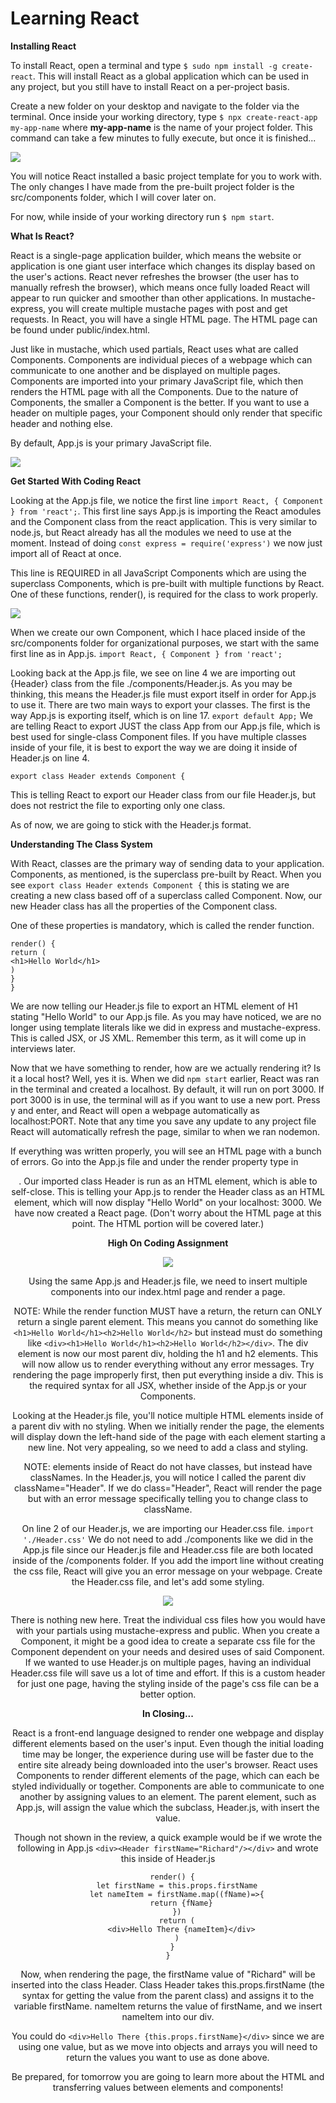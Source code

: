<h1>Learning React</h1>

**Installing React**

To install React, open a terminal and type ```$ sudo npm install -g create-react```. This will install React as a global application which can be used in any project, but you still have to install React on a per-project basis. 

Create a new folder on your desktop and navigate to the folder via the terminal. Once inside your working directory, type ```$ npx create-react-app my-app-name``` where **my-app-name** is the name of your project folder. This command can take a few minutes to fully execute, but once it is finished...

<img src="default.png"/> 

You will notice React installed a basic project template for you to work with. The only changes I have made from the pre-built project folder is the src/components folder, which I will cover later on. 

For now, while inside of your working directory run ```$ npm start```.

**What Is React?** 

React is a single-page application builder, which means the website or application is one giant user interface which changes its display based on the user's actions. React never refreshes the browser (the user has to manually refresh the browser), which means once fully loaded React will appear to run quicker and smoother than other applications. In mustache-express, you will create multiple mustache pages with post and get requests. In React, you will have a single HTML page. The HTML page can be found under public/index.html. 

Just like in mustache, which used partials, React uses what are called Components. Components are individual pieces of a webpage which can communicate to one another and be displayed on multiple pages. Components are imported into your primary JavaScript file, which then renders the HTML page with all the Components. Due to the nature of Components, the smaller a Component is the better. If you want to use a header on multiple pages, your Component should only render that specific header and nothing else. 

By default, App.js is your primary JavaScript file. 

<img src="appjs.png"/>

**Get Started With Coding React**

Looking at the App.js file, we notice the first line ```import React, { Component } from 'react';```. This first line says App.js is importing the React amodules and the Component class from the react application. This is very similar to node.js, but React already has all the modules we need to use at the moment. Instead of doing ```const express = require('express')``` we now just import all of React at once. 

This line is REQUIRED in all JavaScript Components which are using the superclass Components, which is pre-built with multiple functions by React. One of these functions, render(), is required for the class to work properly. 

<img src="headerjs.png"/>

When we create our own Component, which I hace placed inside of the src/components folder for organizational purposes, we start with the same first line as in App.js. ```import React, { Component } from 'react';``` 

Looking back at the App.js file, we see on line 4 we are importing out {Header} class from the file ./components/Header.js. As you may be thinking, this means the Header.js file must export itself in order for App.js to use it. There are two main ways to export your classes. The first is the way App.js is exporting itself, which is on line 17. 
```export default App;``` 
We are telling React to export JUST the class App from our App.js file, which is best used for single-class Component files. If you have multiple classes inside of your file, it is best to export the way we are doing it inside of Header.js on line 4.

```export class Header extends Component {``` 

This is telling React to export our Header class from our file Header.js, but does not restrict the file to exporting only one class. 

As of now, we are going to stick with the Header.js format. 

**Understanding The Class System** 

With React, classes are the primary way of sending data to your application. Components, as mentioned, is the superclass pre-built by React. When you see ```export class Header extends Component {``` this is stating we are creating a new class based off of a superclass called Component. Now, our new Header class has all the properties of the Component class. 

One of these properties is mandatory, which is called the render function.

```export class Header extends Component { 
render() {
return (
<h1>Hello World</h1>
)
}
} 
``` 
We are now telling our Header.js file to export an HTML element of H1 stating "Hello World" to our App.js file. As you may have noticed, we are no longer using template literals like we did in express and mustache-express. This is called JSX, or JS XML. Remember this term, as it will come up in interviews later.

Now that we have something to render, how are we actually rendering it? Is it a local host? Well, yes it is. When we did ```npm start``` earlier, React was ran in the terminal and created a localhost. By default, it will run on port 3000. If port 3000 is in use, the terminal will as if you want to use a new port. Press y and enter, and React will open a webpage automatically as localhost:PORT. Note that any time you save any update to any project file React will automatically refresh the page, similar to when we ran nodemon.

If everything was written properly, you will see an HTML page with a bunch of errors. Go into the App.js file and under the render property type in <Header/>. Our imported class Header is run as an HTML element, which is able to self-close. This is telling your App.js to render the Header class as an HTML element, which will now display "Hello World" on your localhost: 3000. We have now created a React page. (Don't worry about the HTML page at this point. The HTML portion will be covered later.)

**High On Coding Assignment** 

<img src="highoncoding.png"/> 

Using the same App.js and Header.js file, we need to insert multiple components into our index.html page and render a page. 

NOTE: While the render function MUST have a return, the return can ONLY return a single parent element. This means you cannot do something like 
```<h1>Hello World</h1><h2>Hello World</h2>``` 
but instead must do something like 
```<div><h1>Hello World</h1><h2>Hello World</h2></div>```. The div element is now our most parent div, holding the h1 and h2 elements. This will now allow us to render everything without any error messages. Try rendering the page improperly first, then put everything inside a div. This is the required syntax for all JSX, whether inside of the App.js or your Components. 

Looking at the Header.js file, you'll notice multiple HTML elements inside of a parent div with no styling. When we initially render the page, the elements will display down the left-hand side of the page with each element starting a new line. Not very appealing, so we need to add a class and styling. 

NOTE: elements inside of React do not have classes, but instead have classNames. In the Header.js, you will notice I called the parent div className="Header". If we do class="Header", React will render the page but with an error message specifically telling you to change class to className. 

On line 2 of our Header.js, we are importing our Header.css file. ```import './Header.css'``` 
We do not need to add ./components like we did in the App.js file since our Header.js file and Header.css file are both located inside of the /components folder. If you add the import line without creating the css file, React will give you an error message on your webpage. Create the Header.css file, and let's add some styling.

<img src="headercss.png"/>

There is nothing new here. Treat the individual css files how you would have with your partials using mustache-express and public. When you create a Component, it might be a good idea to create a separate css file for the Component dependent on your needs and desired uses of said Component. If we wanted to use Header.js on multiple pages, having an individual Header.css file will save us a lot of time and effort. If this is a custom header for just one page, having the styling inside of the page's css file can be a better option.

**In Closing...**

React is a front-end language designed to render one webpage and display different elements based on the user's input. Even though the initial loading time may be longer, the experience during use will be faster due to the entire site already being downloaded into the user's browser. React uses Components to render different elements of the page, which can each be styled individually or together. Components are able to communicate to one another by assigning values to an element. The parent element, such as App.js, will assign the value which the subclass, Header.js, with insert the value. 

Though not shown in the review, a quick example would be if we wrote the following in App.js 
```<div><Header firstName="Richard"/></div>``` 
and wrote this inside of Header.js 
```export class Header extends Component {
  render() {
    let firstName = this.props.firstName
    let nameItem = firstName.map((fName)=>{
      return {fName}
    })
    return (
      <div>Hello There {nameItem}</div>
    )
  }
}
``` 
Now, when rendering the page, the firstName value of "Richard" will be inserted into the class Header. Class Header takes this.props.firstName (the syntax for getting the value from the parent class) and assigns it to the variable firstName. nameItem returns the value of firstName, and we insert nameItem into our div. 

You could do ```<div>Hello There {this.props.firstName}</div>``` since we are using one value, but as we move into objects and arrays you will need to return the values you want to use as done above. 

Be prepared, for tomorrow you are going to learn more about the HTML and transferring values between elements and components!

